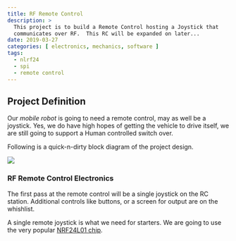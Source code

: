 ```yaml
---
title: RF Remote Control
description: >
  This project is to build a Remote Control hosting a Joystick that
  communicates over RF.  This RC will be expanded on later...
date: 2019-03-27
categories: [ electronics, mechanics, software ]
tags: 
  - nlrf24
  - spi
  - remote control
---
```


## Project Definition

Our _mobile robot_ is going to need a remote control, may as well be a
joystick.  Yes, we do have high hopes of getting the vehicle to drive
itself, we are still going to support a Human controlled switch over.

Following is a quick-n-dirty block diagram of the project design.

<img class="img-fluid"
src="https://mobilerobot.sfo2.cdn.digitaloceanspaces.com/Remote-Control-RF-2.svg"
/>

### RF Remote Control Electronics

The first pass at the remote control will be a single joystick on the
RC station.  Additional controls like buttons, or a screen for output
are on the whishlist.  

A single remote joystick is what we need for starters.  We are going
to use the very popular [NRF24L01 chip](/notes/programming-the-nlrf24l01). 




